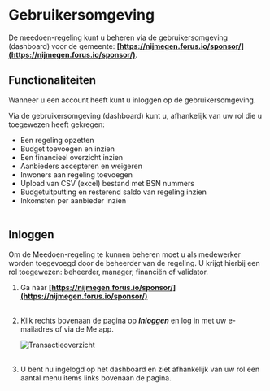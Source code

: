 # Gebruikersomgeving

De meedoen-regeling kunt u beheren via de gebruikersomgeving (dashboard) voor de gemeente:
**[https://nijmegen.forus.io/sponsor/](https://nijmegen.forus.io/sponsor/)**.

## Functionaliteiten

Wanneer u een account heeft kunt u inloggen op de gebruikersomgeving.
&nbsp;

Via de gebruikersomgeving (dashboard) kunt u, afhankelijk van uw rol die u toegewezen heeft gekregen:
&nbsp;
- Een regeling opzetten
- Budget toevoegen en inzien
- Een financieel overzicht inzien
- Aanbieders accepteren en weigeren
- Inwoners aan regeling toevoegen
- Upload van CSV (excel) bestand met BSN nummers
- Budgetuitputting en resterend saldo van regeling inzien
- Inkomsten per aanbieder inzien
<br />&nbsp;

## Inloggen

Om de Meedoen-regeling te kunnen beheren moet u als medewerker worden toegevoegd door de beheerder van de regeling. U krijgt hierbij een rol toegewezen: beheerder, manager, financiën of validator.
&nbsp;

1. Ga naar **[https://nijmegen.forus.io/sponsor/](https://nijmegen.forus.io/sponsor/)**
<br />&nbsp;

2. Klik rechts bovenaan de pagina op **_Inloggen_** en log in met uw e-mailadres of via de Me app.

    <img src="https://raw.githubusercontent.com/teamforus/manuals/master/img/manual-dashboard-inloggen.png" alt="Transactieoverzicht" style="max-width:300px">
    <br />&nbsp;


3. U bent nu ingelogd op het dashboard en ziet afhankelijk van uw rol een aantal menu items links bovenaan de pagina.
<br />&nbsp;
